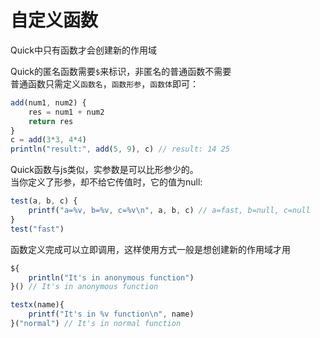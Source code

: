 # 自定义函数

Quick中只有函数才会创建新的作用域

Quick的匿名函数需要`$`来标识，非匿名的普通函数不需要  
普通函数只需定义`函数名`，`函数形参`，`函数体`即可：
```js
add(num1, num2) {
    res = num1 + num2
    return res
}
c = add(3*3, 4*4)
println("result:", add(5, 9), c) // result: 14 25
```

Quick函数与js类似，实参数是可以比形参少的。  
当你定义了形参，却不给它传值时，它的值为null:
```js
test(a, b, c) {
    printf("a=%v, b=%v, c=%v\n", a, b, c) // a=fast, b=null, c=null
}
test("fast")
```


函数定义完成可以立即调用，这样使用方式一般是想创建新的作用域才用
```js
${
    println("It's in anonymous function")
}() // It's in anonymous function

testx(name){
    printf("It's in %v function\n", name)
}("normal") // It's in normal function
```